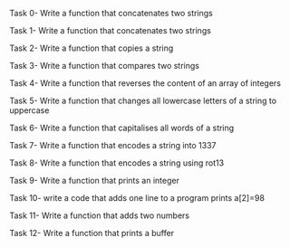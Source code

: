 Task 0- Write a function that concatenates two strings

Task 1- Write a function that concatenates two strings

Task 2- Write a function that copies a string

Task 3- Write a function that compares two strings

Task 4- Write a function that reverses the content of an array of integers

Task 5- Write a function that changes all lowercase letters of a string to uppercase

Task 6- Write a function that capitalises all words of a string

Task 7- Write a function that encodes a string into 1337

Task 8- Write a function that encodes a string using rot13

Task 9- Write a function that prints an integer 

Task 10- write a code that adds one line to a program prints  a[2]=98

Task 11- Write a function that adds two numbers

Task 12- Write a function that prints a buffer

